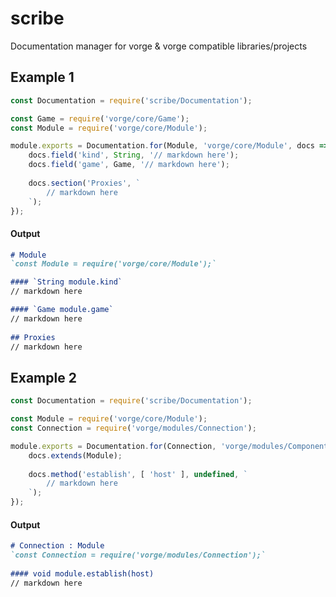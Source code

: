 # scribe
Documentation manager for vorge &amp; vorge compatible libraries/projects

## Example 1
```javascript
const Documentation = require('scribe/Documentation');

const Game = require('vorge/core/Game');
const Module = require('vorge/core/Module');

module.exports = Documentation.for(Module, 'vorge/core/Module', docs => {
    docs.field('kind', String, '// markdown here');
    docs.field('game', Game, '// markdown here');
    
    docs.section('Proxies', `
        // markdown here
    `);
});
```

#### Output
```markdown
# Module
`const Module = require('vorge/core/Module');`

#### `String module.kind`
// markdown here

#### `Game module.game`
// markdown here
    
## Proxies
// markdown here
```

## Example 2
```javascript
const Documentation = require('scribe/Documentation');

const Module = require('vorge/core/Module');
const Connection = require('vorge/modules/Connection');

module.exports = Documentation.for(Connection, 'vorge/modules/Component', docs => {
    docs.extends(Module);
    
    docs.method('establish', [ 'host' ], undefined, `
        // markdown here
    `);
});
```

#### Output
```markdown
# Connection : Module
`const Connection = require('vorge/modules/Connection');`
    
#### void module.establish(host)
// markdown here
```
